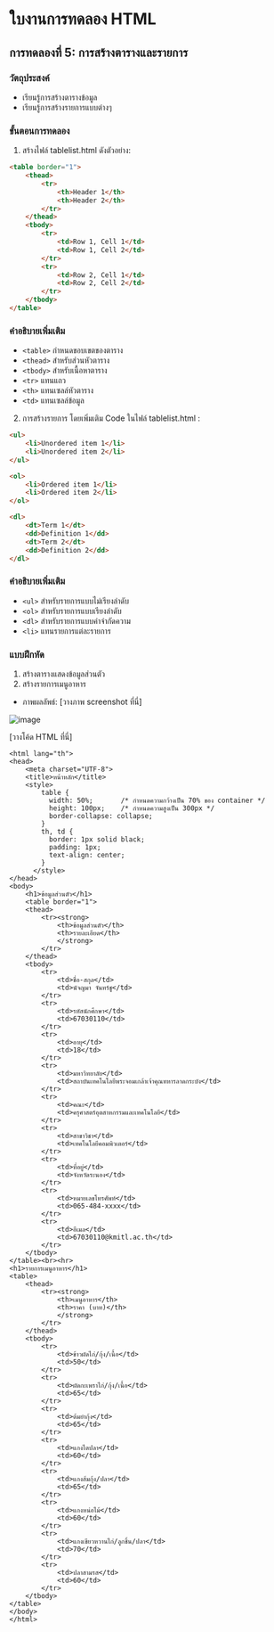 # ใบงานการทดลอง HTML

## การทดลองที่ 5: การสร้างตารางและรายการ
### วัตถุประสงค์
- เรียนรู้การสร้างตารางข้อมูล
- เรียนรู้การสร้างรายการแบบต่างๆ

### ขั้นตอนการทดลอง
1. สร้างไฟล์ tablelist.html ดังตัวอย่าง:
```html
<table border="1">
    <thead>
        <tr>
            <th>Header 1</th>
            <th>Header 2</th>
        </tr>
    </thead>
    <tbody>
        <tr>
            <td>Row 1, Cell 1</td>
            <td>Row 1, Cell 2</td>
        </tr>
        <tr>
            <td>Row 2, Cell 1</td>
            <td>Row 2, Cell 2</td>
        </tr>
    </tbody>
</table>
```

### คำอธิบายเพิ่มเติม
- `<table>` กำหนดขอบเขตของตาราง
- `<thead>` สำหรับส่วนหัวตาราง
- `<tbody>` สำหรับเนื้อหาตาราง
- `<tr>` แทนแถว
- `<th>` แทนเซลล์หัวตาราง
- `<td>` แทนเซลล์ข้อมูล

2. การสร้างรายการ โดยเพิ่มเติม Code ในไฟล์ tablelist.html :
```html
<ul>
    <li>Unordered item 1</li>
    <li>Unordered item 2</li>
</ul>

<ol>
    <li>Ordered item 1</li>
    <li>Ordered item 2</li>
</ol>

<dl>
    <dt>Term 1</dt>
    <dd>Definition 1</dd>
    <dt>Term 2</dt>
    <dd>Definition 2</dd>
</dl>
```

### คำอธิบายเพิ่มเติม
- `<ul>` สำหรับรายการแบบไม่เรียงลำดับ
- `<ol>` สำหรับรายการแบบเรียงลำดับ
- `<dl>` สำหรับรายการแบบคำจำกัดความ
- `<li>` แทนรายการแต่ละรายการ

### แบบฝึกหัด
1. สร้างตารางแสดงข้อมูลส่วนตัว
2. สร้างรายการเมนูอาหาร

- ภาพผลลัพธ์:
[วางภาพ screenshot ที่นี่]

![image](https://github.com/user-attachments/assets/4c0a1376-1709-49d8-94d4-20197380214b)

[วางโค้ด HTML ที่นี่]
```<!DOCTYPE html>
<html lang="th"> 
<head>
    <meta charset="UTF-8">
    <title>หน้าหลัก</title>
    <style>
        table {
          width: 50%;       /* กำหนดความกว้างเป็น 70% ของ container */
          height: 100px;    /* กำหนดความสูงเป็น 300px */
          border-collapse: collapse;
        }
        th, td {
          border: 1px solid black;
          padding: 1px;
          text-align: center;
        }
      </style>
</head>
<body>
    <h1>ข้อมูลส่วนตัว</h1>
    <table border="1">
    <thead>
        <tr><strong>
            <th>ข้อมูลส่วนตัว</th>
            <th>รายละเอียด</th>
            </strong>
        </tr>
    </thead>
    <tbody>
        <tr>
            <td>ชื่อ-สกุล</td>
            <td>นัจญมา จันทร์ชู</td>
        </tr>
        <tr>
            <td>รหัสนักศึกษา</td>
            <td>67030110</td>
        </tr>
        <tr>
            <td>อายุ</td>
            <td>18</td>
        </tr>
        <tr>
            <td>มหาวิทยาลัย</td>
            <td>สถาบันเทคโนโลยีพระจอมเกล้าเจ้าคุณทหารลาดกระบัง</td>
        </tr>
        <tr>
            <td>คณะ</td>
            <td>ครุศาสตร์อุตสาหกรรมและเทคโนโลยี</td>
        </tr>
        <tr>
            <td>สาขาวิชา</td>
            <td>เทคโนโลยีคอมพิวเตอร์</td>
        </tr>
        <tr>
            <td>ที่อยู่</td>
            <td>จังหวัดระนอง</td>
        </tr>
        <tr>
            <td>หมายเลขโทรศัพท์</td>
            <td>065-484-xxxx</td>
        </tr>
        <tr>
            <td>อีเมล</td>
            <td>67030110@kmitl.ac.th</td>
        </tr>
    </tbody>
</table><br><hr>
<h1>รายการเมนูอาหาร</h1>
<table>
    <thead>
        <tr><strong>
            <th>เมนูอาหาร</th>
            <th>ราคา (บาท)</th>
            </strong>
        </tr>
    </thead>
    <tbody>
        <tr>
            <td>ข้าวผัดไก่/กุ้ง/เนื้อ</td>
            <td>50</td>
        </tr>
        <tr>
            <td>ผัดกะเพราไก่/กุ้ง/เนื้อ</td>
            <td>65</td>
        </tr>
        <tr>
            <td>ต้มยำกุ้ง</td>
            <td>65</td>
        </tr>
        <tr>
            <td>แกงไตปลา</td>
            <td>60</td>
        </tr>
        <tr>
            <td>แกงส้มกุ้ง/ปลา</td>
            <td>65</td>
        </tr>
        <tr>
            <td>แกงหน่อไม้</td>
            <td>60</td>
        </tr>
        <tr>
            <td>แกงเขียวหวานไก่/ลูกชิ้น/ปลา</td>
            <td>70</td>
        </tr>
        <tr>
            <td>ปลาสามรส</td>
            <td>60</td>
        </tr>
    </tbody>
</table>
</body>
</html>
```
